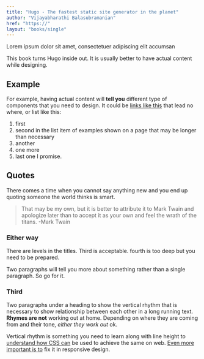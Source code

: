 ```yaml
---
title: "Hugo - The fastest static site generator in the planet"
author: "Vijayabharathi Balasubramanian"
href: "https://"
layout: "books/single"
---
```


Lorem ipsum dolor sit amet, consectetuer adipiscing elit accumsan

This book turns Hugo inside out. It is usually better to have actual content while designing. 

## Example
For example, having actual content will **tell you** different type of components that you need to design. It could be [links like this](#example) that lead no where, or list like this: 

1. first
2. second in the list item of examples shown on a page that may be longer than necessary
3. another
4. one more
5. last one I promise.

## Quotes

There comes a time when you cannot say anything new and you end up quoting someone the world thinks is smart.

>That may be my own, but it is better to attribute it to Mark Twain and apologize later than to accept it as your own and feel the wrath of the titans.
-Mark Twain

### Either way
There are levels in the titles. Third is acceptable. fourth is too deep but you need to be prepared.

Two paragraphs will tell you more about something rather than a single paragraph. So go for it.

### Third
Two paragraphs under a heading to show the vertical rhythm that is necessary to show relationship between each other in a long running text. **Rhymes are not** working out at home. Depending on where they are coming from and their tone, *either they work out* ok.

Vertical rhythm is something you need to learn along with line height to [understand how CSS can](#fourth) be used to achieve the same on web. [Even more important is to](#logo) fix it in responsive design. 
